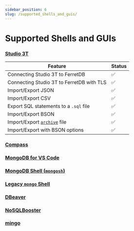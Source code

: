 ```yaml
---
sidebar_position: 6
slug: /supported_shells_and_guis/
---
```


# Supported Shells and GUIs

<!--
    blah blah blah
-->

### [Studio 3T](https://studio3t.com/)

| Feature      | Status      |
| ------------ | ----------- |
| Connecting Studio 3T to FerretDB       | 	✅       |
| Connecting Studio 3T to FerretDB with TLS    | ✅        |
| Import/Export JSON    | ✅        |
| Import/Export CSV    | ✅        |
| Export SQL statements to a `.sql` file    | ✅        |
| Import/Export BSON    | ✅        |
| Import/Export [`archive`](https://www.mongodb.com/docs/database-tools/mongodump/#output-to-an-archive-file) file    | ✅        |
| Import/Export with BSON options    | ✅        |


### [Compass](https://www.mongodb.com/products/compass)

### [MongoDB for VS Code](https://www.mongodb.com/products/vs-code)

### [MongoDB Shell (`mongosh`)](https://www.mongodb.com/docs/mongodb-shell/)

### [Legacy `mongo` Shell](https://www.mongodb.com/docs/v5.0/reference/program/mongo/)

### [DBeaver](https://dbeaver.com/docs/wiki/MongoDB/)

### [NoSQLBooster](https://nosqlbooster.com/)

### [mingo](https://mingo.io/)
